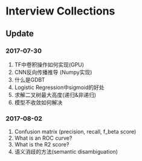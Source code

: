 # Interview Collections

## Update

### 2017-07-30
1. TF中卷积操作如何实现(GPU)
2. CNN反向传播推导 (Numpy实现)
3. 什么是GDBT
4. Logistic Regression中sigmoid的好处
5. 求解二叉树最大高度(递归&非递归)
6. 模型不收敛如何解决

### 2017-08-02
1. Confusion matrix (precision, recall, f_beta score)
2. What is an ROC curve?
3. What is the R2 score?
4. 语义消歧的方法(semantic disambiguation)
